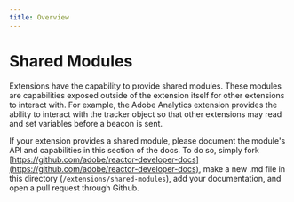 ```yaml
---
title: Overview
---
```


# Shared Modules

Extensions have the capability to provide shared modules. These modules are capabilities exposed outside of the extension itself for other extensions to interact with. For example, the Adobe Analytics extension provides the ability to interact with the tracker object so that other extensions may read and set variables before a beacon is sent.

If your extension provides a shared module, please document the module's API and capabilities in this section of the docs. To do so, simply fork [https://github.com/adobe/reactor-developer-docs](https://github.com/adobe/reactor-developer-docs), make a new .md file in this directory (`/extensions/shared-modules`), add your documentation, and open a pull request through Github.